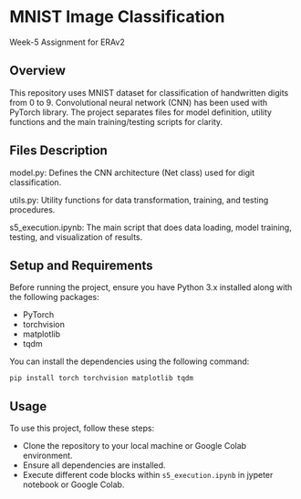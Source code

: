 # MNIST Image Classification 
Week-5 Assignment for ERAv2

## Overview

This repository uses MNIST dataset for classification of handwritten digits from 0 to 9. Convolutional neural network (CNN) has been used with PyTorch library. The project separates files for model definition, utility functions and the main training/testing scripts for clarity.

## Files Description

model.py: Defines the CNN architecture (Net class) used for digit classification.
  
utils.py: Utility functions for data transformation, training, and testing procedures.
  
s5_execution.ipynb: The main script that does data loading, model training, testing, and visualization of results.

## Setup and Requirements

Before running the project, ensure you have Python 3.x installed along with the following packages:

- PyTorch
- torchvision
- matplotlib
- tqdm

You can install the dependencies using the following command:

``pip install torch torchvision matplotlib tqdm``

## Usage

To use this project, follow these steps:

- Clone the repository to your local machine or Google Colab environment.
- Ensure all dependencies are installed.
- Execute different code blocks within `s5_execution.ipynb` in jypeter notebook or Google Colab.

